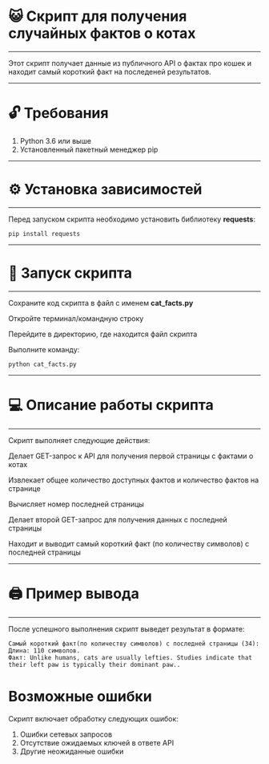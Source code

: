 # 😺 Скрипт для получения случайных фактов о котах

---

Этот скрипт получает данные из публичного API о фактах про кошек и находит
самый короткий факт на последеней результатов.

---

# 🔓 Требования
  1. Python 3.6 или выше
  2. Установленный пакетный менеджер pip

---

# ⚙️ Установка зависимостей

---

Перед запуском скрипта необходимо установить библиотеку **requests**:

```
pip install requests
```

---

# 🎥 Запуск скрипта

---

Сохраните код скрипта в файл с именем **cat_facts.py**

Откройте терминал/командную строку

Перейдите в директорию, где находится файл скрипта

Выполните команду:

```
python cat_facts.py
```

---

# 💻 Описание работы скрипта

---


Скрипт выполняет следующие действия:

Делает GET-запрос к API для получения первой страницы с фактами о котах

Извлекает общее количество доступных фактов и количество фактов на странице

Вычисляет номер последней страницы

Делает второй GET-запрос для получения данных с последней страницы

Находит и выводит самый короткий факт (по количеству символов) с последней страницы

---

# 🖨️ Пример вывода

---

После успешного выполнения скрипт выведет результат в формате:
```
Самый короткий факт(по количеству символов) с последней страницы (34):
Длина: 110 символов.
Факт: Unlike humans, cats are usually lefties. Studies indicate that their left paw is typically their dominant paw..
```
# Возможные ошибки
Скрипт включает обработку следующих ошибок:

 1. Ошибки сетевых запросов
 2. Отсутствие ожидаемых ключей в ответе API
 3. Другие неожиданные ошибки
